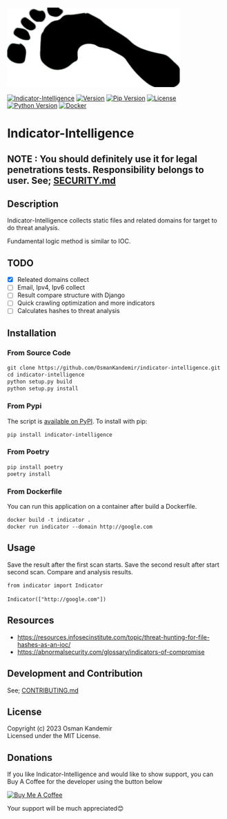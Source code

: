 
![Logo](img.png)

[![Indicator-Intelligence](https://img.shields.io/badge/Indicator-Intelligence-blue)](https://www.github.com/OsmanKandemir/indicator-intelligence)
[![Version](https://img.shields.io/badge/version-1.0.1-blue.svg)](https://github.com/OsmanKandemir/indicator-intelligence)
[![Pip Version](https://img.shields.io/badge/pypi-23.0.1-green)](https://www.python.org)
[![License](https://img.shields.io/badge/license-MIT-blue.svg)](https://raw.githubusercontent.com/smicallef/spiderfoot/master/LICENSE)
[![Python Version](https://img.shields.io/badge/python-3.7+-green)](https://www.python.org)
[![Docker](https://img.shields.io/badge/docker-build-important.svg?logo=Docker)](https://www.docker.com)




# Indicator-Intelligence

## NOTE : You should definitely use it for legal penetrations tests. Responsibility belongs to user. See; [SECURITY.md](SECURITY.md)

## Description

Indicator-Intelligence collects static files and related domains for target to do threat analysis.

Fundamental logic method is similar to IOC.


## TODO
- [x] Releated domains collect
- [ ] Email, Ipv4, Ipv6 collect
- [ ] Result compare structure with Django
- [ ] Quick crawling optimization and more indicators
- [ ] Calculates hashes to threat analysis

## Installation

### From Source Code

```
git clone https://github.com/OsmanKandemir/indicator-intelligence.git
cd indicator-intelligence
python setup.py build
python setup.py install
```

### From Pypi

The script is [available on PyPI](https://pypi.org/project/indicator-intelligence/). To install with pip:
```
pip install indicator-intelligence
```
### From Poetry

```
pip install poetry
poetry install
```

### From Dockerfile

You can run this application on a container after build a Dockerfile.

```
docker build -t indicator .
docker run indicator --domain http://google.com

```

## Usage

Save the result after the first scan starts. 
Save the second result after start second scan. Compare and analysis results.

```
from indicator import Indicator

Indicator(["http://google.com"])
```


## Resources

- https://resources.infosecinstitute.com/topic/threat-hunting-for-file-hashes-as-an-ioc/
- https://abnormalsecurity.com/glossary/indicators-of-compromise


## Development and Contribution

See; [CONTRIBUTING.md](CONTRIBUTING.md)



## License

Copyright (c) 2023 Osman Kandemir \
Licensed under the MIT License.

## Donations
If you like Indicator-Intelligence and would like to show support, you can Buy A Coffee for the developer using the button below

<a href="https://www.buymeacoffee.com/OsmanKandemir" target="_blank"><img src="https://cdn.buymeacoffee.com/buttons/default-orange.png" alt="Buy Me A Coffee" height="41" width="174"></a>

Your support will be much appreciated😊